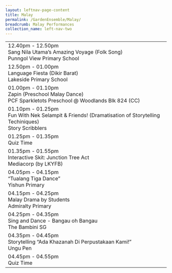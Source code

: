 ```yaml
---
layout: leftnav-page-content
title: Malay
permalink: /GardenEnsemble/Malay/
breadcrumb: Malay Performances
collection_name: left-nav-two
---
```


<table class="table-h">
  <tr>
    <td COLSPAN="2">
    12.40pm - 12.50pm
    <br>Sang Nila Utama’s Amazing Voyage (Folk Song)
    <br>Punngol View Primary School
    </td>
  </tr>
  <tr>
    <td COLSPAN="2">
    12.50pm - 01.00pm
    <br>Language Fiesta (Dikir Barat)
    <br>Lakeside Primary School
    </td>
  </tr>
  <tr>
    <td COLSPAN="2">
    01.00pm - 01.10pm
    <br>Zapin (Preschool Malay Dance)
    <br>PCF Sparkletots Preschool @ Woodlands Blk 824 (CC)
    </td>
  </tr>
  <tr>
    <td COLSPAN="2">
    01.10pm - 01.25pm
    <br>Fun With Nek Selampit & Friends! (Dramatisation of Storytelling Techiniques)
    <br>Story Scribblers
    </td>
  </tr>
  <tr>
    <td COLSPAN="2">
    01.25pm - 01.35pm
    <br>Quiz Time
    </td>
  </tr>
  <tr>
    <td COLSPAN="2">
    01.35pm - 01.55pm
    <br>Interactive Skit: Junction Tree Act
    <br>Mediacorp (by LKYFB)
    </td>
  </tr>
  <tr>
    <td COLSPAN="2">
    04.05pm - 04.15pm
    <br>“Tualang Tiga Dance”
    <br>Yishun Primary
    </td>
  </tr>
  <tr>
    <td COLSPAN="2">
    04.15pm - 04.25pm
    <br>Malay Drama by Students
    <br>Admiralty Primary
    </td>
  </tr>
  <tr>
    <td COLSPAN="2">
    04.25pm - 04.35pm
    <br>Sing and Dance - Bangau oh Bangau
    <br>The Bambini SG
    </td>
  </tr>
  <tr>
    <td COLSPAN="2">
    04.35pm - 04.45pm
    <br>Storytelling “Ada Khazanah Di Perpustakaan Kami!” 
    <br>Ungu Pen
    </td>
  </tr>
  <tr>
    <td COLSPAN="2">
    04.45pm - 04.55pm
    <br>Quiz Time
    </td>
  </tr>
</table>
